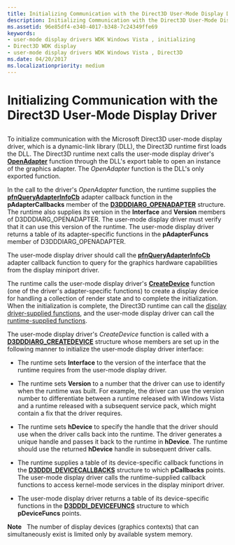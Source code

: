 ```yaml
---
title: Initializing Communication with the Direct3D User-Mode Display Driver
description: Initializing Communication with the Direct3D User-Mode Display Driver
ms.assetid: 96e85df4-e340-4017-b348-7c24349ffe69
keywords:
- user-mode display drivers WDK Windows Vista , initializing
- Direct3D WDK display
- user-mode display drivers WDK Windows Vista , Direct3D
ms.date: 04/20/2017
ms.localizationpriority: medium
---
```


# Initializing Communication with the Direct3D User-Mode Display Driver


## <span id="ddk_initializing_communication_with_the_direct3d__user_mode_display_dr"></span><span id="DDK_INITIALIZING_COMMUNICATION_WITH_THE_DIRECT3D__USER_MODE_DISPLAY_DR"></span>


To initialize communication with the Microsoft Direct3D user-mode display driver, which is a dynamic-link library (DLL), the Direct3D runtime first loads the DLL. The Direct3D runtime next calls the user-mode display driver's [**OpenAdapter**](https://msdn.microsoft.com/library/windows/hardware/ff568601) function through the DLL's export table to open an instance of the graphics adapter. The *OpenAdapter* function is the DLL's only exported function.

In the call to the driver's *OpenAdapter* function, the runtime supplies the [**pfnQueryAdapterInfoCb**](https://msdn.microsoft.com/library/windows/hardware/ff568920) adapter callback function in the **pAdapterCallbacks** member of the [**D3DDDIARG\_OPENADAPTER**](https://msdn.microsoft.com/library/windows/hardware/ff543226) structure. The runtime also supplies its version in the **Interface** and **Version** members of D3DDDIARG\_OPENADAPTER. The user-mode display driver must verify that it can use this version of the runtime. The user-mode display driver returns a table of its adapter-specific functions in the **pAdapterFuncs** member of D3DDDIARG\_OPENADAPTER.

The user-mode display driver should call the [**pfnQueryAdapterInfoCb**](https://msdn.microsoft.com/library/windows/hardware/ff568920) adapter callback function to query for the graphics hardware capabilities from the display miniport driver.

The runtime calls the user-mode display driver's [**CreateDevice**](https://msdn.microsoft.com/library/windows/hardware/ff540634) function (one of the driver's adapter-specific functions) to create a display device for handling a collection of render state and to complete the initialization. When the initialization is complete, the Direct3D runtime can call the [display driver-supplied functions](https://msdn.microsoft.com/library/windows/hardware/ff570118), and the user-mode display driver can call the [runtime-supplied functions](https://msdn.microsoft.com/library/windows/hardware/ff552862).

The user-mode display driver's *CreateDevice* function is called with a [**D3DDDIARG\_CREATEDEVICE**](https://msdn.microsoft.com/library/windows/hardware/ff542931) structure whose members are set up in the following manner to initialize the user-mode display driver interface:

-   The runtime sets **Interface** to the version of the interface that the runtime requires from the user-mode display driver.

-   The runtime sets **Version** to a number that the driver can use to identify when the runtime was built. For example, the driver can use the version number to differentiate between a runtime released with Windows Vista and a runtime released with a subsequent service pack, which might contain a fix that the driver requires.

-   The runtime sets **hDevice** to specify the handle that the driver should use when the driver calls back into the runtime. The driver generates a unique handle and passes it back to the runtime in **hDevice**. The runtime should use the returned **hDevice** handle in subsequent driver calls.

-   The runtime supplies a table of its device-specific callback functions in the [**D3DDDI\_DEVICECALLBACKS**](https://msdn.microsoft.com/library/windows/hardware/ff544512) structure to which **pCallbacks** points. The user-mode display driver calls the runtime-supplied callback functions to access kernel-mode services in the display miniport driver.

-   The user-mode display driver returns a table of its device-specific functions in the [**D3DDDI\_DEVICEFUNCS**](https://msdn.microsoft.com/library/windows/hardware/ff544519) structure to which **pDeviceFuncs** points.

**Note**   The number of display devices (graphics contexts) that can simultaneously exist is limited only by available system memory.

 

 

 





